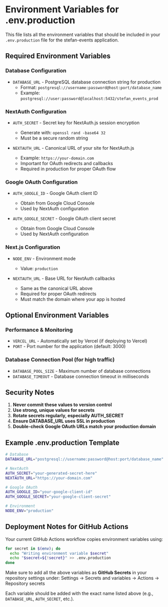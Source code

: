 # Environment Variables for .env.production

This file lists all the environment variables that should be included in your `.env.production` file for the stefan-events application.

## Required Environment Variables

### Database Configuration

- `DATABASE_URL` - PostgreSQL database connection string for production
  - Format: `postgresql://username:password@host:port/database_name`
  - Example: `postgresql://user:password@localhost:5432/stefan_events_prod`

### NextAuth Configuration

- `AUTH_SECRET` - Secret key for NextAuth.js session encryption
  - Generate with: `openssl rand -base64 32`
  - Must be a secure random string

- `NEXTAUTH_URL` - Canonical URL of your site for NextAuth.js
  - Example: `https://your-domain.com`
  - Important for OAuth redirects and callbacks
  - Required in production for proper OAuth flow

### Google OAuth Configuration

- `AUTH_GOOGLE_ID` - Google OAuth client ID
  - Obtain from Google Cloud Console
  - Used by NextAuth configuration

- `AUTH_GOOGLE_SECRET` - Google OAuth client secret
  - Obtain from Google Cloud Console
  - Used by NextAuth configuration

### Next.js Configuration

- `NODE_ENV` - Environment mode
  - Value: `production`

- `NEXTAUTH_URL` - Base URL for NextAuth callbacks
  - Same as the canonical URL above
  - Required for proper OAuth redirects
  - Must match the domain where your app is hosted

## Optional Environment Variables

### Performance & Monitoring

- `VERCEL_URL` - Automatically set by Vercel (if deploying to Vercel)
- `PORT` - Port number for the application (default: 3000)

### Database Connection Pool (for high traffic)

- `DATABASE_POOL_SIZE` - Maximum number of database connections
- `DATABASE_TIMEOUT` - Database connection timeout in milliseconds

## Security Notes

1. **Never commit these values to version control**
2. **Use strong, unique values for secrets**
3. **Rotate secrets regularly, especially AUTH_SECRET**
4. **Ensure DATABASE_URL uses SSL in production**
5. **Double-check Google OAuth URLs match your production domain**

## Example .env.production Template

```bash
# Database
DATABASE_URL="postgresql://username:password@host:port/database_name"

# NextAuth
AUTH_SECRET="your-generated-secret-here"
NEXTAUTH_URL="https://your-domain.com"

# Google OAuth
AUTH_GOOGLE_ID="your-google-client-id"
AUTH_GOOGLE_SECRET="your-google-client-secret"

# Environment
NODE_ENV="production"
```

## Deployment Notes for GitHub Actions

Your current GitHub Actions workflow copies environment variables using:

```bash
for secret in $(env); do
  echo "Writing environment variable $secret"
  echo "$secret=${!secret}" >> .env.production
done
```

Make sure to add all the above variables as **GitHub Secrets** in your repository settings under:
Settings → Secrets and variables → Actions → Repository secrets

Each variable should be added with the exact name listed above (e.g., `DATABASE_URL`, `AUTH_SECRET`, etc.).
